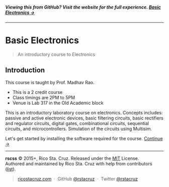 ##### Viewing this from GitHub? Visit the website for the full experience. **[Basic Electronics →](https://zeroby0.github.io/Basic-Electronics/)**
<!-- {h5: style='display:none'} -->

----
<!-- {hr: style='display:none'} -->

# Basic Electronics

<!-- {h1:.massive-header.-with-tagline} -->

> An introductory course to Electronics

## Introduction
This course is taught by Prof. Madhav Rao.


* This is a 2 credit course
* Class timings are 2PM to 5PM
* Venue is Lab 317 in the Old Academic block

This is an introductory laboratory course on electronics. Concepts includes: passive and active electronic devices, basic filtering circuits, basic rectifiers and regulator circuits, digital gates, combinational circuits, sequential circuits, and microcontrollers. Simulation of the circuits using Multisim.


Let's get started by installing the software required for the course.
[Continue →](src/software_install.md)
<!-- {p:.pull-box} -->

----
<!-- {hr: style='display:none'} -->

**rscss** © 2015+, Rico Sta. Cruz. Released under the [MIT] License.<br>
Authored and maintained by Rico Sta. Cruz with help from contributors ([list][contributors]).
<!-- {p: style='display:none'} -->

> [ricostacruz.com](http://ricostacruz.com) &nbsp;&middot;&nbsp;
> GitHub [@rstacruz](https://github.com/rstacruz) &nbsp;&middot;&nbsp;
> Twitter [@rstacruz](https://twitter.com/rstacruz)
<!-- {blockquote: style='display:none'} -->

[MIT]: http://mit-license.org/
[contributors]: http://github.com/rstacruz/rscss/contributors
